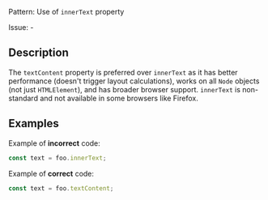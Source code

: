 Pattern: Use of `innerText` property

Issue: -

## Description

The `textContent` property is preferred over `innerText` as it has better performance (doesn't trigger layout calculations), works on all `Node` objects (not just `HTMLElement`), and has broader browser support. `innerText` is non-standard and not available in some browsers like Firefox.

## Examples

Example of **incorrect** code:
```javascript
const text = foo.innerText;
```

Example of **correct** code:
```javascript
const text = foo.textContent;
```